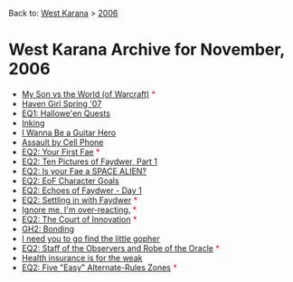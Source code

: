 Back to: [West Karana](/posts/westkarana.md) > [2006](/posts/2006/westkarana.md)
# West Karana Archive for November, 2006

* [My Son vs the World (of Warcraft)](356.md) <span style="color:red;">*</span>
* [Haven Girl Spring '07](357.md) <span style="color:red;"></span>
* [EQ1: Hallowe'en Quests](361.md) <span style="color:red;"></span>
* [Inking](364.md) <span style="color:red;"></span>
* [I Wanna Be a Guitar Hero](373.md) <span style="color:red;"></span>
* [Assault by Cell Phone](374.md) <span style="color:red;"></span>
* [EQ2: Your First Fae](378.md) <span style="color:red;">*</span>
* [EQ2: Ten Pictures of Faydwer, Part 1](389.md) <span style="color:red;"></span>
* [EQ2: Is your Fae a SPACE ALIEN?](394.md) <span style="color:red;"></span>
* [EQ2: EoF Character Goals](395.md) <span style="color:red;"></span>
* [EQ2: Echoes of Faydwer - Day 1](398.md) <span style="color:red;"></span>
* [EQ2: Settling in with Faydwer](401.md) <span style="color:red;">*</span>
* [Ignore me, I'm over-reacting.](403.md) <span style="color:red;">*</span>
* [EQ2: The Court of Innovation](411.md) <span style="color:red;">*</span>
* [GH2: Bonding](412.md) <span style="color:red;"></span>
* [I need you to go find the little gopher](413.md) <span style="color:red;"></span>
* [EQ2: Staff of the Observers and Robe of the Oracle](417.md) <span style="color:red;">*</span>
* [Health insurance is for the weak](419.md) <span style="color:red;"></span>
* [EQ2: Five "Easy" Alternate-Rules Zones](418.md) <span style="color:red;">*</span>
